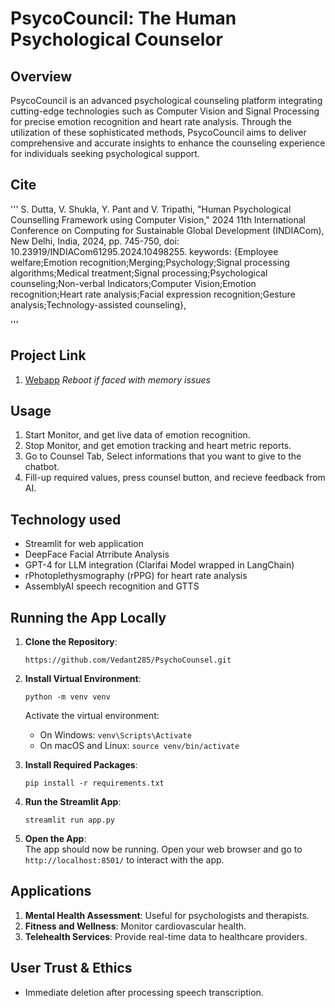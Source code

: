 # PsycoCouncil: The Human Psychological Counselor

## Overview
PsycoCouncil is an advanced psychological counseling platform integrating cutting-edge technologies such as Computer Vision and Signal Processing for precise emotion recognition and heart rate analysis. Through the utilization of these sophisticated methods, PsycoCouncil aims to deliver comprehensive and accurate insights to enhance the counseling experience for individuals seeking psychological support.

## Cite
  '''
    S. Dutta, V. Shukla, Y. Pant and V. Tripathi, "Human Psychological Counselling Framework using Computer Vision," 2024 11th International Conference on Computing for Sustainable Global Development (INDIACom), New Delhi, India, 2024, pp. 745-750, doi: 10.23919/INDIACom61295.2024.10498255. keywords: {Employee welfare;Emotion recognition;Merging;Psychology;Signal processing algorithms;Medical treatment;Signal processing;Psychological counseling;Non-verbal Indicators;Computer Vision;Emotion recognition;Heart rate analysis;Facial expression recognition;Gesture analysis;Technology-assisted counseling},


  '''

## Project Link
1. [Webapp](https://vedant-council.streamlit.app/) 
   *Reboot if faced with memory issues*


## Usage
1. Start Monitor, and get live data of emotion recognition.
2. Stop Monitor, and get emotion tracking and heart metric reports.
3. Go to Counsel Tab, Select informations that you want to give to the chatbot.
4. Fill-up required values, press counsel button, and recieve feedback from AI.

## Technology used
- Streamlit for web application
- DeepFace Facial Atrribute Analysis
- GPT-4 for LLM integration (Clarifai Model wrapped in LangChain)
- rPhotoplethysmography (rPPG) for heart rate analysis
- AssemblyAI speech recognition and GTTS



## Running the App Locally

1. **Clone the Repository**:  
   ```
   https://github.com/Vedant285/PsychoCounsel.git
   ```

2. **Install Virtual Environment**:  
   ```
   python -m venv venv
   ```
   Activate the virtual environment:
   - On Windows: `venv\Scripts\Activate`
   - On macOS and Linux: `source venv/bin/activate`

3. **Install Required Packages**:  
   ```
   pip install -r requirements.txt
   ```

4. **Run the Streamlit App**:  
   ```
   streamlit run app.py
   ```

5. **Open the App**:  
   The app should now be running. Open your web browser and go to `http://localhost:8501/` to interact with the app.

## Applications

1. **Mental Health Assessment**: Useful for psychologists and therapists.
2. **Fitness and Wellness**: Monitor cardiovascular health.
3. **Telehealth Services**: Provide real-time data to healthcare providers.

## User Trust & Ethics
- Immediate deletion after processing speech transcription.
